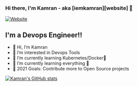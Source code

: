 
### Hi there, I'm Kamran - aka [iemkamran][website] 👋

[![Website](https://img.shields.io/website?label=iemkamran.me&style=for-the-badge&url=https%3A%2F%2Fiemkamran.me)](https://www.iemkamran.me)

## I'm a Devops Engineer!!

- 👋 Hi, I’m Kamran
- 👀 I’m interested in Devops Tools
- 🌱 I’m currently learning Kubernetes/Docker🤣
- 🌱 I’m currently learning everything 🤣
- 🥅 2021 Goals: Contribute more to Open Source projects


[![Kamran's GitHub stats](https://github-readme-stats.vercel.app/api?username=iemkamran)](https://github.com/iemkamran/github-readme-stats)
